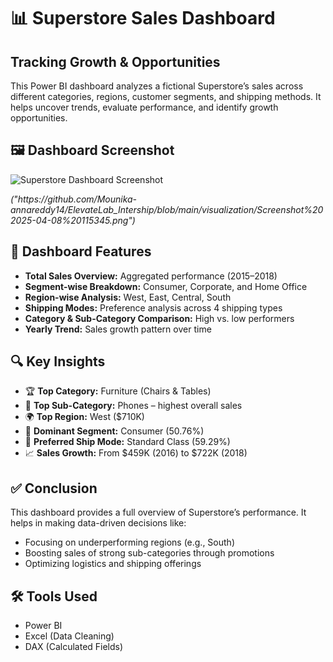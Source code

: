 
 <h1>📊 Superstore Sales Dashboard</h1>
  <h2>Tracking Growth & Opportunities</h2>

  <div class="highlight">
    <p>This Power BI dashboard analyzes a fictional Superstore’s sales across different categories, regions, customer segments, and shipping methods. It helps uncover trends, evaluate performance, and identify growth opportunities.</p>
  </div>

  <h2>🖼️ Dashboard Screenshot</h2>
  <img src="[Screenshot.png](https://github.com/Mounika-annareddy14/ElevateLab_Intership/blob/main/visualization/Screenshot%202025-04-08%20115345.png)" alt="Superstore Dashboard Screenshot">
  <p><em>("https://github.com/Mounika-annareddy14/ElevateLab_Intership/blob/main/visualization/Screenshot%202025-04-08%20115345.png")</em></p>

  <h2>📌 Dashboard Features</h2>
  <ul>
    <li><strong>Total Sales Overview:</strong> Aggregated performance (2015–2018)</li>
    <li><strong>Segment-wise Breakdown:</strong> Consumer, Corporate, and Home Office</li>
    <li><strong>Region-wise Analysis:</strong> West, East, Central, South</li>
    <li><strong>Shipping Modes:</strong> Preference analysis across 4 shipping types</li>
    <li><strong>Category & Sub-Category Comparison:</strong> High vs. low performers</li>
    <li><strong>Yearly Trend:</strong> Sales growth pattern over time</li>
  </ul>

  <h2>🔍 Key Insights</h2>
  <ul>
    <li>🏆 <strong>Top Category:</strong> Furniture (Chairs & Tables)</li>
    <li>📱 <strong>Top Sub-Category:</strong> Phones – highest overall sales</li>
    <li>🌍 <strong>Top Region:</strong> West ($710K)</li>
    <li>👥 <strong>Dominant Segment:</strong> Consumer (50.76%)</li>
    <li>🚚 <strong>Preferred Ship Mode:</strong> Standard Class (59.29%)</li>
    <li>📈 <strong>Sales Growth:</strong> From $459K (2016) to $722K (2018)</li>
  </ul>

  <h2>✅ Conclusion</h2>
  <p>This dashboard provides a full overview of Superstore’s performance. It helps in making data-driven decisions like:</p>
  <ul>
    <li>Focusing on underperforming regions (e.g., South)</li>
    <li>Boosting sales of strong sub-categories through promotions</li>
    <li>Optimizing logistics and shipping offerings</li>
  </ul>

  <h2>🛠️ Tools Used</h2>
  <ul>
    <li>Power BI</li>
    <li>Excel (Data Cleaning)</li>
    <li>DAX (Calculated Fields)</li>
  </ul>

</body>
</html>

